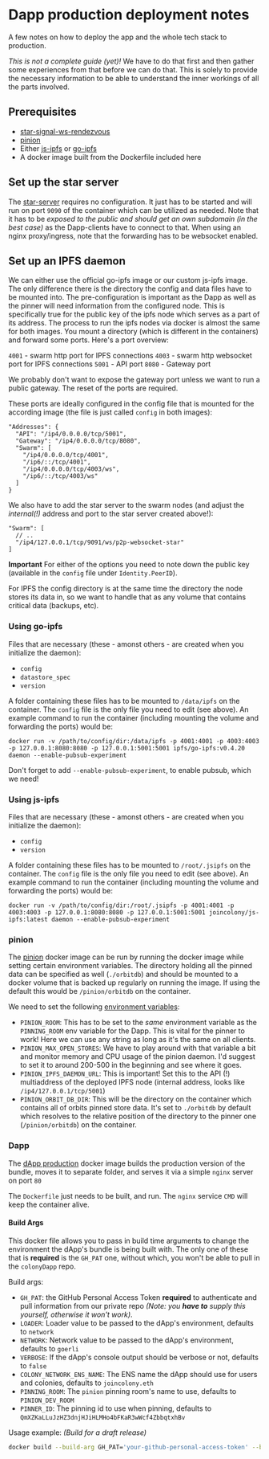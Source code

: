 # Dapp production deployment notes

A few notes on how to deploy the app and the whole tech stack to production.

_This is not a complete guide (yet)!_ We have to do that first and then gather some experiences from that before we can do that. This is solely to provide the necessary information to be able to understand the inner workings of all the parts involved.

## Prerequisites

* [star-signal-ws-rendezvous](https://hub.docker.com/r/joincolony/star-signal-ws-rendezvous)
* [pinion](https://hub.docker.com/r/joincolony/pinion)
* Either [js-ipfs](https://hub.docker.com/r/joincolony/js-ipfs) or [go-ipfs](https://hub.docker.com/r/ipfs/go-ipfs)
* A docker image built from the Dockerfile included here

## Set up the star server

The [star-server](https://hub.docker.com/r/joincolony/star-signal-ws-rendezvous) requires no configuration. It just has to be started and will run on port `9090` of the container which can be utilized as needed. Note that it has to be _exposed to the public and should get an own subdomain (in the best case)_ as the Dapp-clients have to connect to that. When using an nginx proxy/ingress, note that the forwarding has to be websocket enabled.

## Set up an IPFS daemon

We can either use the official go-ipfs image or our custom js-ipfs image. The only difference there is the directory the config and data files have to be mounted into. The pre-configuration is important as the Dapp as well as the pinner will need information from the configured node. This is specifically true for the public key of the ipfs node which serves as a part of its address. The process to run the ipfs nodes via docker is almost the same for both images. You mount a directory (which is different in the containers) and forward some ports. Here's a port overview:

`4001` - swarm http port for IPFS connections
`4003` - swarm http websocket port for IPFS connections
`5001` - API port
`8080` - Gateway port

We probably don't want to expose the gateway port unless we want to run a public gateway. The reset of the ports are required.

These ports are ideally configured in the config file that is mounted for the according image (the file is just called `config` in both images):

```
"Addresses": {
  "API": "/ip4/0.0.0.0/tcp/5001",
  "Gateway": "/ip4/0.0.0.0/tcp/8080",
  "Swarm": [
    "/ip4/0.0.0.0/tcp/4001",
    "/ip6/::/tcp/4001",
    "/ip4/0.0.0.0/tcp/4003/ws",
    "/ip6/::/tcp/4003/ws"
  ]
}
```

We also have to add the star server to the swarm nodes (and adjust the _internal(!)_ address and port to the star server created above!):

```
"Swarm": [
  // ..
  "/ip4/127.0.0.1/tcp/9091/ws/p2p-websocket-star"
]
```

**Important** For either of the options you need to note down the public key (available in the `config` file under `Identity.PeerID`).

For IPFS the config directory is at the same time the directory the node stores its data in, so we want to handle that as any volume that contains critical data (backups, etc).

### Using go-ipfs

Files that are necessary (these - amonst others - are created when you initialize the daemon):

* `config`
* `datastore_spec`
* `version`

A folder containing these files has to be mounted to `/data/ipfs` on the container. The `config` file is the only file you need to edit (see above). An example command to run the container (including mounting the volume and forwarding the ports) would be:

```
docker run -v /path/to/config/dir:/data/ipfs -p 4001:4001 -p 4003:4003 -p 127.0.0.1:8080:8080 -p 127.0.0.1:5001:5001 ipfs/go-ipfs:v0.4.20 daemon --enable-pubsub-experiment
```

Don't forget to add `--enable-pubsub-experiment`, to enable pubsub, which we need!

### Using js-ipfs

Files that are necessary (these - amonst others - are created when you initialize the daemon):

* `config`
* `version`

A folder containing these files has to be mounted to `/root/.jsipfs` on the container. The `config` file is the only file you need to edit (see above). An example command to run the container (including mounting the volume and forwarding the ports) would be:

```
docker run -v /path/to/config/dir:/root/.jsipfs -p 4001:4001 -p 4003:4003 -p 127.0.0.1:8080:8080 -p 127.0.0.1:5001:5001 joincolony/js-ipfs:latest daemon --enable-pubsub-experiment
```

### pinion

The [pinion](https://hub.docker.com/r/joincolony/pinion) docker image can be run by running the docker image while setting certain environment variables. The directory holding all the pinned data can be specified as well (`./orbitdb`) and should be mounted to a docker volume that is backed up regularly on running the image. If using the default this would be `/pinion/orbitdb` on the container.

We need to set the following [environment variables](https://github.com/JoinColony/pinion#custom-configuration):

* `PINION_ROOM`: This has to be set to the _same_ environment variable as the `PINNING_ROOM` env variable for the Dapp. This is vital for the pinner to work! Here we can use any string as long as it's the same on all clients.
* `PINION_MAX_OPEN_STORES`: We have to play around with that variable a bit and monitor memory and CPU usage of the pinion daemon. I'd suggest to set it to around 200-500 in the beginning and see where it goes.
* `PINION_IPFS_DAEMON_URL`: This is important! Set this to the API (!) multiaddress of the deployed IPFS node (internal address, looks like `/ip4/127.0.0.1/tcp/5001`)
* `PINION_ORBIT_DB_DIR`: This will be the directory on the container which contains all of orbits pinned store data. It's set to `./orbitdb` by default which resolves to the relative position of the directory to the pinner one (`/pinion/orbitdb`) on the container.

### Dapp

The [dApp production](https://github.com/JoinColony/colonyDapp/blob/13b81e37cd08b16d0731448e03f3e5df5beec886/Dockerfile) docker image builds the production version of the bundle, moves it to separate folder, and serves it via a simple `nginx` server on port `80`

The `Dockerfile` just needs to be built, and run. The `nginx` service `CMD` will keep the container alive.

#### Build Args

This docker file allows you to pass in build time arguments to change the environment the dApp's bundle is being built with. The only one of these that is **required** is the `GH_PAT` one, without which, you won't be able to pull in the `colonyDapp` repo.

Build args:
- `GH_PAT`: the GitHub Personal Access Token **required** to authenticate and pull information from our private repo _(Note: you **have to** supply this yourself, otherwise it won't work)_.
- `LOADER`: Loader value to be passed to the dApp's environment, defaults to `network`
- `NETWORK`: Network value to be passed to the dApp's environment, defaults to `goerli`
- `VERBOSE`: If the dApp's console output should be verbose or not, defaults to `false`
- `COLONY_NETWORK_ENS_NAME`: The ENS name the dApp should use for users and colonies, defaults to `joincolony.eth`
- `PINNING_ROOM`: The `pinion` pinning room's name to use, defaults to `PINION_DEV_ROOM`
- `PINNER_ID`: The pinning id to use when pinning, defaults to `QmXZKaLLuJzHZ3dnjHJiHLMHo4bFKaR3wWcf4ZbbqtxhBv`

Usage example: _(Build for a draft release)_
```bash
docker build --build-arg GH_PAT='your-github-personal-access-token' --build-arg COLONY_NETWORK_ENS_NAME='joincolony.test' --build-arg VERBOSE='true' .
```

